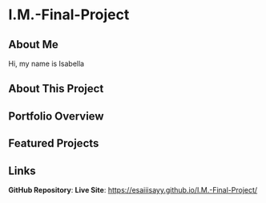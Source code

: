 # I.M.-Final-Project

## About Me
Hi, my name is Isabella

## About This Project

## Portfolio Overview

## Featured Projects

## Links
**GitHub Repository**: 
**Live Site**: https://esaiiisayy.github.io/I.M.-Final-Project/
